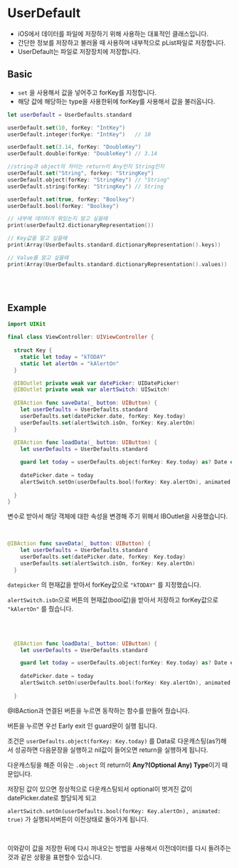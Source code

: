 # UserDefault

- iOS에서 데이터를 파일에 저장하기 위해 사용하는 대표적인 클래스입니다.
- 간단한 정보를 저장하고 불러올 때 사용하며 내부적으로 pList파일로 저장합니다.
- UserDefault는 파일로 저장장치에 저장합니다.



## Basic

- `set` 을 사용해서 값을 넣어주고 forKey를 지정합니다.
- 해당 값에 해당하는 type을 사용한뒤에 forKey를 사용해서 값을 불러옵니다.

```swift
let userDefault = UserDefaults.standard

userDefault.set(10, forKey: "IntKey")
userDefault.integer(forKye: "IntKey")	// 10

userDefault.set(3.14, forKey: "DoubleKey")
userDefault.double(forKye: "DoubleKey")	// 3.14

//string과 object의 차이는 return이 Any인지 String인지
userDefault.set("String", forkey: "StringKey")
userDefault.object(forKey: "StringKey")	// "String"
userDefault.string(forKey: "StringKey")	// String

userDefault.set(true, forKey: "Boolkey")
userDefault.bool(forKey: "Boolkey")
```

```swift
// 내부에 데이터가 뭐있는지 알고 싶을때
print(userDefault2.dictionaryRepresentation())

// Key값을 알고 싶을때
print(Array(UserDefaults.standard.dictionaryRepresentation().keys))

// Value를 알고 싶을때
print(Array(UserDefaults.standard.dictionaryRepresentation().values))
```

<br>

<br>

## Example

```swift
import UIKit

final class ViewController: UIViewController {
  
  struct Key {
    static let today = "kTODAY"
    static let alertOn = "kAlertOn"
  }

  @IBOutlet private weak var datePicker: UIDatePicker!
  @IBOutlet private weak var alertSwitch: UISwitch!
  
  @IBAction func saveData(_ button: UIButton) {
    let userDefaults = UserDefaults.standard
    userDefaults.set(datePicker.date, forKey: Key.today)
    userDefaults.set(alertSwitch.isOn, forKey: Key.alertOn)
  }
  
  @IBAction func loadData(_ button: UIButton) {
    let userDefaults = UserDefaults.standard

    guard let today = userDefaults.object(forKey: Key.today) as? Date else { return }
    
    datePicker.date = today
    alertSwitch.setOn(userDefaults.bool(forKey: Key.alertOn), animated: true)
    
  }
}
```

변수로 받아서 해당 객체에 대한 속성을 변경해 주기 위해서 IBOutlet을 사용했습니다.

<br>

```swift
@IBAction func saveData(_ button: UIButton) {
    let userDefaults = UserDefaults.standard
    userDefaults.set(datePicker.date, forKey: Key.today)
    userDefaults.set(alertSwitch.isOn, forKey: Key.alertOn)
  }
```

`datepicker` 의 현재값을 받아서 forKey값으로 `"kTODAY"` 를 지정했습니다.

`alertSwitch.isOn`으로 버튼의 현재값(bool값)을 받아서 저장하고 forKey값으로 `"kAlertOn"` 를 줬습니다.

<br>

<br>

```swift
  @IBAction func loadData(_ button: UIButton) {
    let userDefaults = UserDefaults.standard

    guard let today = userDefaults.object(forKey: Key.today) as? Date else { return }
    
    datePicker.date = today
    alertSwitch.setOn(userDefaults.bool(forKey: Key.alertOn), animated: true)
    
  }
```

@IBAction과 연결된 버튼을 누르면 동작하는 함수를 만들어 줬습니다.

버튼을 누르면 우선 Early exit 인 guard문이 실행 됩니다.

조건은 `userDefaults.object(forKey: Key.today)` 를 Data로 다운캐스팅(as?)해서 성공하면 다음문장을 실행하고 nil값이 들어오면 return을 실행하게 됩니다.

다운캐스팅을 해준 이유는 `.object` 의 return이 **Any?(Optional Any) Type**이기 때문입니다.

저장된 값이 있으면 정상적으로 다운캐스팅되서 optional이 벗겨진 값이 datePicker.date로 할당되게 되고

`alertSwitch.setOn(userDefaults.bool(forKey: Key.alertOn), animated: true)` 가 실행되서버튼이 이전상태로 돌아가게 됩니다.

<br>

이와같이 값을 저장한 뒤에 다시 꺼내오는 방법을 사용해서 이전데이터를 다시 돌려주는 것과 같은 상황을 표현할수 있습니다.

<br>

<br>

